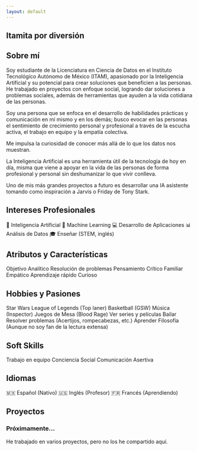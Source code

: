 ```yaml
---
layout: default
---
```


## Itamita por diversión 

## Sobre mí 
<div class="about-me">
  <span class="skill-tag">Soy estudiante de la Licenciatura en Ciencia de Datos en el Instituto Tecnológico Autónomo de México (ITAM), apasionado por la Inteligencia Artificial y su potencial para crear soluciones que beneficien a las personas. He trabajado en proyectos con enfoque social, logrando dar soluciones a problemas sociales, además de herramientas que ayuden a la vida cotidiana de las personas.
  <p>
  Soy una persona que se enfoca en el desarrollo de habilidades prácticas y comunicación en mí mismo y en los demás; busco evocar en las personas el sentimiento de crecimiento personal y profesional a través de la escucha activa, el trabajo en equipo y la empatía colectiva. 
  </p>
  <p>
  Me impulsa la curiosidad de conocer más allá de lo que los datos nos muestran. 
  </p>
  </span>
</div>

<div class="about-me">
  <span class="skill-tag">
  La Inteligencia Artificial es una herramienta útil de la tecnología de hoy en día, misma que viene a apoyar en la vida de las personas de forma profesional y personal sin deshumanizar lo que vivir conlleva.
  <p>
  Uno de mis más grandes proyectos a futuro es desarrollar una IA asistente tomando como inspiración a Jarvis o Friday de Tony Stark.
  </p>
  </span>
</div>


## Intereses Profesionales
<div class="skill-list">
  <span class="skill-tag">🤖 Inteligencia Artificial</span>
  <span class="skill-tag">🧠 Machine Learning</span>
  <span class="skill-tag">💻 Desarrollo de Aplicaciones</span>
  <span class="skill-tag">📊 Análisis de Datos</span>
  <span class="skill-tag">🎓 Enseñar (STEM, inglés)</span>
</div>

## Atributos y Características
<div class="skill-list">
  <span class="skill-tag">Objetivo</span>
  <span class="skill-tag">Analítico</span>
  <span class="skill-tag">Resolución de problemas</span>
  <span class="skill-tag">Pensamiento Crítico</span>
  <span class="skill-tag">Familiar</span>
  <span class="skill-tag">Empático</span> 
  <span class="skill-tag">Aprendizaje rápido</span>
  <span class="skill-tag">Curioso</span>
</div>

## Hobbies y Pasiones
<div class="skill-list">
  <span class="skill-tag">Star Wars</span>
  <span class="skill-tag">League of Legends (Top laner)</span>
  <span class="skill-tag">Basketball (GSW)</span>
  <span class="skill-tag">Música (Inspector)</span>
  <span class="skill-tag">Juegos de Mesa (Blood Rage)</span>
  <span class="skill-tag">Ver series y películas </span>
  <span class="skill-tag">Bailar</span>
  <span class="skill-tag">Resolver problemas (Acertijos, rompecabezas, etc.)</span>
  <span class="skill-tag">Aprender </span> 
  <span class="skill-tag">Filosofía (Aunque no soy fan de la lectura extensa)</span>
</div>

## Soft Skills
<div class="skill-list">
  <span class="skill-tag">Trabajo en equipo</span> 
  <span class="skill-tag">Conciencia Social</span> 
  <span class="skill-tag">Comunicación Asertiva</span> 
</div> 


## Idiomas
<div class="skill-list">
  <span class="skill-tag">🇲🇽 Español (Nativo)</span>
  <span class="skill-tag">🇺🇸 Inglés (Profesor)</span>
  <span class="skill-tag">🇫🇷 Francés (Aprendiendo)</span>
</div>



## Proyectos
<div class="project-card">
  <h3>Próximamente...</h3>
  <p>He trabajado en varios proyectos, pero no los he compartido aquí.</p>
</div>




